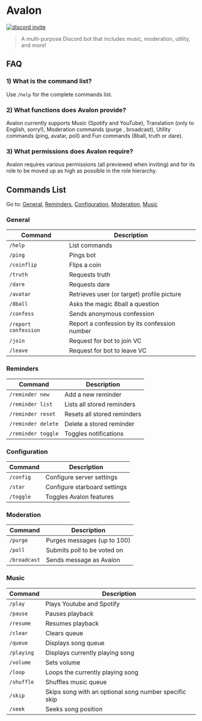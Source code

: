 # Avalon

[![discord invite](https://img.shields.io/badge/discord-%237289DA.svg?&style=for-the-badge&logo=discord&logoColor=white)](https://discord.gg/t5bMCmQMjD)

> A multi-purpose Discord bot  that includes music, moderation, utility, and more!

## **FAQ**

### **1) What is the command list?**

   Use `/help` for the complete commands list.

### **2) What functions does Avalon provide?**

   Avalon currently supports Music (Spotify and YouTube), Translation (only to English, sorry!), Moderation commands (purge , broadcast), Utility commands (ping, avatar, poll) and Fun commands (8ball, truth or dare).

### **3) What permissions does Avalon require?**

Avalon requires various permissions (all previewed when inviting) and for its role to be moved up as high as possible in the role hierarchy.

## Commands List

Go to:
[General](#general),
[Reminders](#reminders),
[Configuration](#configuration),
[Moderation](#moderation),
[Music](#music)

### General

| Command                                               | Description                                  |
|-------------------------------------------------------|----------------------------------------------|
| `/help`                                               | List commands                                |
| `/ping`                                               | Pings bot                                    |
| `/coinflip`                                           | Flips a coin                                 |
| `/truth`                                              | Requests truth                               |
| `/dare`                                               | Requests dare                                |
| `/avatar`                                             | Retrieves user (or target) profile picture   |
| `/8ball`                                              | Asks the magic 8ball a question              |
| `/confess`                                            | Sends anonymous confession                   |
| `/report confession`                                  | Report a confession by its confession number |
| `/join`                                               | Request for bot to join VC                   |
| `/leave`                                              | Request for bot to leave VC                  |

### Reminders

| Command                                               | Description                                  |
|-------------------------------------------------------|----------------------------------------------|
| `/reminder new`                                       | Add a new reminder                           |
| `/reminder list`                                      | Lists all stored reminders                   |
| `/reminder reset`                                     | Resets all stored reminders                  |
| `/reminder delete`                                    | Delete a stored reminder                     |
| `/reminder toggle`                                    | Toggles notifications                        |

### Configuration

| Command                                           | Description                  |
|---------------------------------------------------|------------------------------|
| `/config`                                         | Configure server settings    |
| `/star`                                           | Configure starboard settings |
| `/toggle`                                         | Toggles Avalon features      |

### Moderation

| Command                                              | Description                 |
|------------------------------------------------------|-----------------------------|
| `/purge`                                             | Purges messages (up to 100) |
| `/poll`                                              | Submits poll to be voted on |
| `/broadcast`                                         | Sends message as Avalon     |

### Music

| Command                                           | Description                                           |
|---------------------------------------------------|-------------------------------------------------------|
| `/play`                                           | Plays Youtube and Spotify                             |
| `/pause`                                          | Pauses playback                                       |
| `/resume`                                         | Resumes playback                                      |
| `/clear`                                          | Clears queue                                          |
| `/queue`                                          | Displays song queue                                   |
| `/playing`                                        | Displays currently playing song                       |
| `/volume`                                         | Sets volume                                           |
| `/loop`                                           | Loops the currently playing song                      |
| `/shuffle`                                        | Shuffles music queue                                  |
| `/skip`                                           | Skips song with an optional song number specific skip |
| `/seek`                                           | Seeks song position                                   |
